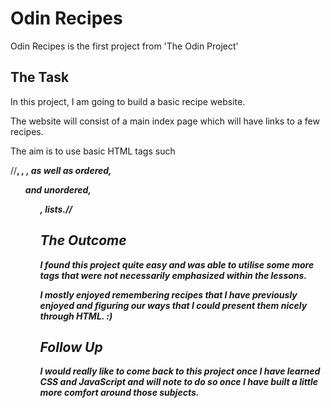 # Odin Recipes

Odin Recipes is the first project from 'The Odin Project'

## The Task

In this project, I am going to build a basic recipe website.

The website will consist of a main index page which will have links to a few recipes.

The aim is to use basic HTML tags such

//<strong>, <em>, <i>, as well as ordered, <ol> and unordered, <ul>, lists.//

## The Outcome

I found this project quite easy and was able to utilise some more tags that were not necessarily emphasized within the lessons.

I mostly enjoyed remembering recipes that I have previously enjoyed and figuring our ways that I could present them nicely through HTML. :)

## Follow Up

I would really like to come back to this project once I have learned CSS and JavaScript and will note to do so once I have built a little more comfort around those subjects.
